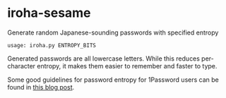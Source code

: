 # iroha-sesame

Generate random Japanese-sounding passwords with specified entropy

    usage: iroha.py ENTROPY_BITS

Generated passwords are all lowercase letters. While this reduces per-character entropy, it makes them easier to remember and faster to type.

Some good guidelines for password entropy for 1Password users can be found in [this blog post](http://blog.agilebits.com/2013/04/16/1password-hashcat-strong-master-passwords/).
